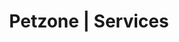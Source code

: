 ---
title: Petzone | Services
layout: service-individual
label: "Ultrasound"
text: "At PetZone we are entirely committed to providing pet parents with the latest in medical technology and treatment. Ultrasounds are used to create an image of the organs inside an animal’s body in real time. Before ultrasounds the only possible way to identify a problem in an animal’s body was to find it during surgery. However, ultrasounds are minimally invasive and do not expose your pet to any radiation while allowing us to examine and measure the size of structures in the body in real-time. Ultrasounds can also help identify the position of a foreign body, saving surgeons valuable time in searching for the item and reducing the amount of time an animal is under anaesthesia. We have years of experience in reading and interpreting ultrasonic images which can lead to saving a pet’s life. Your pet’s life can be saved in minutes with an ultrasound reading while causing no stress or pain. Should we fine any irregularities in your pet’s organs, we will help devise a treatment plan and give you all the options you need to make an informed decision about your pet’s future."
img: "/images/learn_more/ultrasound.jpg"
---